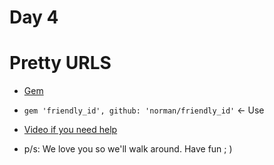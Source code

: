 # Day 4

# Pretty URLS

- [Gem](https://github.com/norman/friendly_id)
- `gem 'friendly_id', github: 'norman/friendly_id'` <- Use
- [Video if you need help](http://railscasts.com/episodes/314-pretty-urls-with-friendlyid)

- p/s: We love you so we'll walk around. Have fun ; )
